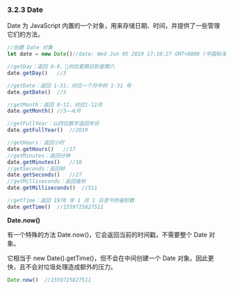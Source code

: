 ### 3.2.3 Date
Date 为 JavaScript 内置的一个对象，用来存储日期、时间，并提供了一些管理它们的方法。
```javascript
//创建 Date 对象
let date = new Date()//date: Wed Jun 05 2019 17:10:27 GMT+0800 (中国标准时间)

//getDay：返回 0-6，对应星期日到星期六
date.getDay()   //3

//getDate：返回 1-31，对应一个月中的 1-31 号
date.getDate()  //5

//getMonth：返回 0-11，对应1-12月
date.getMonth() //5——6月 

//getFullYear：以四位数字返回年份
date.getFullYear()  //2019

//getHours：返回小时
date.getHours()   //17
//getMinutes：返回分钟
date.getMinutes()   //10
//getSeconds：返回秒
date.getSeconds()   //27
//getMilliseconds：返回毫秒
date.getMilliseconds()  //511

//getTime：返回 1970 年 1 月 1 日至今的毫秒数
date.getTime()  //1559725827511
```

**Date.now()**

有一个特殊的方法 Date.now()，它会返回当前的时间戳，不需要整个 Date 对象。

它相当于 new Date().getTime()，但不会在中间创建一个 Date 对象。因此更快，且不会对垃圾处理造成额外的压力。

```javascript
Date.now()  //1559725827511
```
